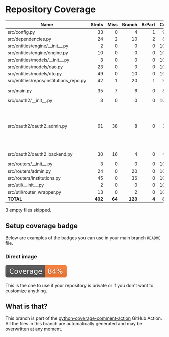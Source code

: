 # Repository Coverage



| Name                                     |    Stmts |     Miss |   Branch |   BrPart |   Cover |   Missing |
|----------------------------------------- | -------: | -------: | -------: | -------: | ------: | --------: |
| src/config.py                            |       33 |        0 |        4 |        1 |     97% |    12->16 |
| src/dependencies.py                      |       24 |        2 |       10 |        2 |     82% |    35, 43 |
| src/entities/engine/\_\_init\_\_.py      |        2 |        0 |        0 |        0 |    100% |           |
| src/entities/engine/engine.py            |       10 |        0 |        0 |        0 |    100% |           |
| src/entities/models/\_\_init\_\_.py      |        3 |        0 |        0 |        0 |    100% |           |
| src/entities/models/dao.py               |       23 |        0 |        0 |        0 |    100% |           |
| src/entities/models/dto.py               |       49 |        0 |       10 |        0 |    100% |           |
| src/entities/repos/institutions\_repo.py |       42 |        1 |       20 |        1 |     97% |        83 |
| src/main.py                              |       35 |        7 |        6 |        0 |     83% |25-29, 40-41 |
| src/oauth2/\_\_init\_\_.py               |        3 |        0 |        0 |        0 |    100% |           |
| src/oauth2/oauth2\_admin.py              |       61 |       38 |        8 |        0 |     33% |28-37, 40-43, 46-50, 53-63, 66-69, 72-76, 79-83, 89-90 |
| src/oauth2/oauth2\_backend.py            |       30 |       16 |        4 |        0 |     41% |25-37, 40-46 |
| src/routers/\_\_init\_\_.py              |        3 |        0 |        0 |        0 |    100% |           |
| src/routers/admin.py                     |       24 |        0 |       20 |        0 |    100% |           |
| src/routers/institutions.py              |       45 |        0 |       36 |        0 |    100% |           |
| src/util/\_\_init\_\_.py                 |        2 |        0 |        0 |        0 |    100% |           |
| src/util/router\_wrapper.py              |       13 |        0 |        2 |        0 |    100% |           |
|                                **TOTAL** |  **402** |   **64** |  **120** |    **4** | **84%** |           |

3 empty files skipped.


## Setup coverage badge

Below are examples of the badges you can use in your main branch `README` file.

### Direct image

[![Coverage badge](https://github.com/cfpb/regtech-user-fi-management/raw/python-coverage-comment-action-data/badge.svg)](https://github.com/cfpb/regtech-user-fi-management/tree/python-coverage-comment-action-data)

This is the one to use if your repository is private or if you don't want to customize anything.



## What is that?

This branch is part of the
[python-coverage-comment-action](https://github.com/marketplace/actions/python-coverage-comment)
GitHub Action. All the files in this branch are automatically generated and may be
overwritten at any moment.